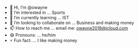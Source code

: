 - 👋 Hi, I’m @owayne
- 👀 I’m interested in ... Sports
- 🌱 I’m currently learning ... IST
- 💞️ I’m looking to collaborate on ... Business and making money 
- 📫 How to reach me ... email me: owayne2018@icloud.com
- 😄 Pronouns: ... he/him
- ⚡ Fun fact: ... I like making money

<!---
dissucks2018/dissucks2018 is a ✨ special ✨ repository because its `README.md` (this file) appears on your GitHub profile.
You can click the Preview link to take a look at your changes.
--->
